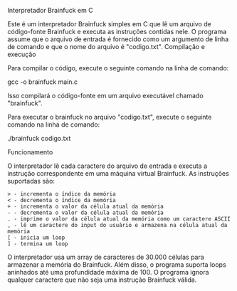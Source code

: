 Interpretador Brainfuck em C

Este é um interpretador Brainfuck simples em C que lê um arquivo de código-fonte Brainfuck e executa as instruções contidas nele. O programa assume que o arquivo de entrada é fornecido como um argumento de linha de comando e que o nome do arquivo é "codigo.txt".
Compilação e execução

Para compilar o código, execute o seguinte comando na linha de comando:

gcc -o brainfuck main.c

Isso compilará o código-fonte em um arquivo executável chamado "brainfuck".

Para executar o brainfuck no arquivo "codigo.txt", execute o seguinte comando na linha de comando:

./brainfuck codigo.txt

Funcionamento

O interpretador lê cada caractere do arquivo de entrada e executa a instrução correspondente em uma máquina virtual Brainfuck. As instruções suportadas são:

    > - incrementa o índice da memória
    < - decrementa o índice da memória
    + - incrementa o valor da célula atual da memória
    - - decrementa o valor da célula atual da memória
    . - imprime o valor da célula atual da memória como um caractere ASCII
    , - lê um caractere do input do usuário e armazena na célula atual da memória
    [ - inicia um loop
    ] - termina um loop

O interpretador usa um array de caracteres de 30.000 células para armazenar a memória do Brainfuck. Além disso, o programa suporta loops aninhados até uma profundidade máxima de 100. O programa ignora qualquer caractere que não seja uma instrução Brainfuck válida.